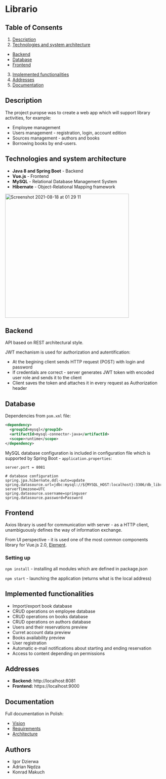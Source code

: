 # Librario

## Table of Consents
1. [Description](#description)
2. [Technologies and system architecture](#technologies-and-system-architecture)
  - [Backend](#backend)
  - [Database](#database)
  - [Frontend](#frontend)
3. [Implemented functionalities](#implemented-functionalities)
4. [Addresses](#addresses)
5. [Documentation](#documentation)

## Description
The project puropse was to create a web app which will support library activities, for example:
- Employee management
- Users management - registration, login, account edition
- Sources management - authors and books
- Borrowing books by end-users.

## Technologies and system architecture
- **Java 8 and Spring Boot** - Backend
- **Vue.js** - Frontend
- **MySQL** - Relational Database Management System
- **Hibernate** - Object-Relational Mapping framework

<img width="400" alt="Screenshot 2021-08-18 at 01 29 11" src="https://user-images.githubusercontent.com/34041060/129813625-8bfd5643-ada6-4186-80c3-0ec9088d117b.png">

## Backend
API based on REST architectural style.

JWT mechanism is used for authorization and autentification:
- At the begining client sends HTTP request (POST) with login and password
- If credentials are correct - server generates JWT token with encoded user role and sends it to the client
- Client saves the token and attaches it in every request as Authorization header

## Database
Dependencies from `pom.xml` file:
```xml
<dependency>
  <groupId>mysql</groupId>
  <artifactId>mysql-connector-java</artifactId>
  <scope>runtime</scope>
</dependency>
```

MySQL database configuration is included in configuration file which is supported by Spring Boot - `application.properties`:
```properties
server.port = 8081

# database configuration
spring.jpa.hibernate.ddl-auto=update
spring.datasource.url=jdbc:mysql://${MYSQL_HOST:localhost}:3306/db_librario?serverTimezone=UTC
spring.datasource.username=springuser
spring.datasource.password=Password
```

## Frontend
Axios library is used for communication with server - as a HTTP client, unambiguously defines the way of information exchange.

From UI perspective - it is used one of the most common components library for Vue.js 2.0, [Element](https://element.eleme.io/#/en-US).

### Setting up
`npm install` - installing all modules which are defined in package.json

`npm start` - launching the application (returns what is the local address)

## Implemented functionalities
- Import/export book database
- CRUD operations on employee database
- CRUD operations on books database
- CRUD operations on authors database
- Users and their reservations preview
- Curret account data preview
- Books availability preview
- User registration
- Automatic e-mail notifications about starting and ending reservation
- Access to content depending on permissions

## Addresses
- **Backend:** http://localhost:8081
- **Frontend:** https://localhost:9000

## Documentation
Full documentation in Polish:
- [Vision](https://github.com/igordzie97/librario-project/blob/main/documentation/doc-vision.pdf)
- [Requirements](https://github.com/igordzie97/librario-project/blob/main/documentation/doc-requirements.pdf)
- [Architecture](https://github.com/igordzie97/librario-project/blob/main/documentation/doc-architecture.pdf)

## Authors
- Igor Dzierwa
- Adrian Nędza
- Konrad Makuch
